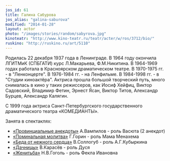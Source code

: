 ```yaml
---
jos_id: 61
title: Галина Сабурова
jos_alias: "galina-saburova"
modified: "2014-01-28"
layout: actor
photo: "/images/stories/random/sabyrova.jpg"
kinoteatr: "http://www.kino-teatr.ru/teatr/acter/w/ros/3712/bio/"
ruskino: "http://ruskino.ru/art/5110"
---
```


Родилась 22 декабря 1937 года в Ленинграде. В 1964 году окончила ЛГИТМиК (СПБГАТИ) курс Л.Макарьева, Ф.М.Никитина. В 1964-1969 годах работала в Красноярском драматическом театре. В 1970-1975 гг. - в "Ленконцерте". В 1976-1984 гг. - на Ленфильме. В 1984-1998 гг. - в "Студии киноактёра". Актриса прошла большой творческий путь, много снималась в кино у таких режиссеров, как Иосиф Хейфиц, Виктор Садовский, Владимир Фетин, Эрнест Ясан, Виктор Титов, Александр Бурцев, Александр Калягин.

С 1999 года актриса Санкт-Петербургского государственного драматического театра «КОМЕДИАНТЫ».

Занята в спектаклях:

- [«Провинциальные анекдоты»](71-anekdoti.html) А.Вампилов - роль Васюта (2 анекдот)
- [«Поминальная молитва»](97-pominalnaia-molitva.html) Г.Горин - роль Мама Менахема
- [«Беда от нежного сердца»](39-beda-ot-neghnogo-serdca.html) В.Соллогуб - роль А.Г.Кубыркина
- [«Дачницы»](43-dachnici.html) В.Карасёв - роль Дуся
- [«Женитьба»](69-genitba.html) Н.В.Гоголь - роль Фекла Ивановна